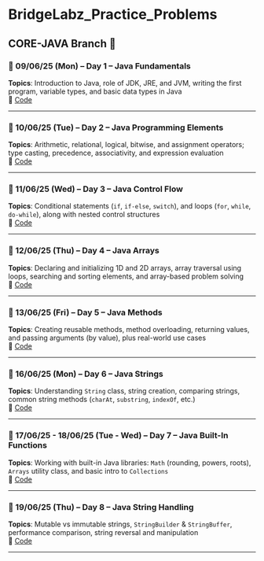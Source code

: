 # BridgeLabz_Practice_Problems

## CORE-JAVA Branch 📂

### 📅 09/06/25 (Mon) – Day 1 – Java Fundamentals  
**Topics**: Introduction to Java, role of JDK, JRE, and JVM, writing the first program, variable types, and basic data types in Java  
🔗 [Code](https://github.com/ALAN-KRATI/BridgeLabz-SIPP-Training/tree/CORE-JAVA/JAVA-FUNDAMENTALS)

---

### 📅 10/06/25 (Tue) – Day 2 – Java Programming Elements  
**Topics**: Arithmetic, relational, logical, bitwise, and assignment operators; type casting, precedence, associativity, and expression evaluation  
🔗 [Code](https://github.com/ALAN-KRATI/BridgeLabz-SIPP-Training/tree/CORE-JAVA/JAVA-PROGRAMMING-ELEMENTS)

---

### 📅 11/06/25 (Wed) – Day 3 – Java Control Flow  
**Topics**: Conditional statements (`if`, `if-else`, `switch`), and loops (`for`, `while`, `do-while`), along with nested control structures  
🔗 [Code](https://github.com/ALAN-KRATI/BridgeLabz-SIPP-Training/tree/CORE-JAVA/JAVA-CONTROL-FLOW)

---

### 📅 12/06/25 (Thu) – Day 4 – Java Arrays  
**Topics**: Declaring and initializing 1D and 2D arrays, array traversal using loops, searching and sorting elements, and array-based problem solving  
🔗 [Code](https://github.com/ALAN-KRATI/BridgeLabz-SIPP-Training/tree/CORE-JAVA/JAVA-ARRAYS)

---

### 📅 13/06/25 (Fri) – Day 5 – Java Methods  
**Topics**: Creating reusable methods, method overloading, returning values, and passing arguments (by value), plus real-world use cases  
🔗 [Code](https://github.com/ALAN-KRATI/BridgeLabz-SIPP-Training/tree/CORE-JAVA/JAVA-METHODS)

---

### 📅 16/06/25 (Mon) – Day 6 – Java Strings  
**Topics**: Understanding `String` class, string creation, comparing strings, common string methods (`charAt`, `substring`, `indexOf`, etc.)  
🔗 [Code](https://github.com/ALAN-KRATI/BridgeLabz-SIPP-Training/tree/CORE-JAVA/JAVA-STRINGS)

---

### 📅 17/06/25 - 18/06/25 (Tue - Wed) – Day 7 – Java Built-In Functions  
**Topics**: Working with built-in Java libraries: `Math` (rounding, powers, roots), `Arrays` utility class, and basic intro to `Collections`  
🔗 [Code](https://github.com/ALAN-KRATI/BridgeLabz-SIPP-Training/tree/CORE-JAVA/JAVA-BUILTIN-FUNCTIONS)

---

### 📅 19/06/25 (Thu) – Day 8 – Java String Handling  
**Topics**: Mutable vs immutable strings, `StringBuilder` & `StringBuffer`, performance comparison, string reversal and manipulation  
🔗 [Code](https://github.com/ALAN-KRATI/BridgeLabz-SIPP-Training/tree/CORE-JAVA/JAVA-STRING-HANDLING)

---

